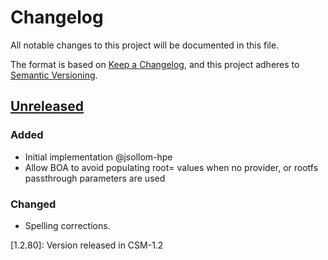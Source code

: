 # Changelog

All notable changes to this project will be documented in this file.

The format is based on [Keep a Changelog](https://keepachangelog.com/en/1.0.0/),
and this project adheres to [Semantic Versioning](https://semver.org/spec/v2.0.0.html).

## [Unreleased]
### Added
- Initial implementation @jsollom-hpe
- Allow BOA to avoid populating root=<flag> values when no provider, or rootfs passthrough parameters are used
### Changed
- Spelling corrections.

[Unreleased]: https://github.com/Cray-HPE/boa/compare/v1.2.80..HEAD

[1.2.80]: Version released in CSM-1.2
	
	
